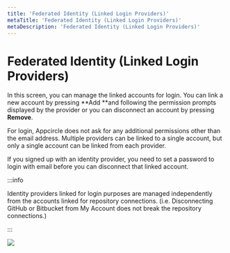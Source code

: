 ```yaml
---
title: 'Federated Identity (Linked Login Providers)'
metaTitle: 'Federated Identity (Linked Login Providers)'
metaDescription: 'Federated Identity (Linked Login Providers)'
---
```


# Federated Identity (Linked Login Providers)

In this screen, you can manage the linked accounts for login. You can link a new account by pressing **Add **and following the permission prompts displayed by the provider or you can disconnect an account by pressing **Remove**.

For login, Appcircle does not ask for any additional permissions other than the email address. Multiple providers can be linked to a single account, but only a single account can be linked from each provider.

If you signed up with an identity provider, you need to set a password to login with email before you can disconnect that linked account.

:::info

Identity providers linked for login purposes are managed independently from the accounts linked for repository connections. (i.e. Disconnecting GitHub or Bitbucket from My Account does not break the repository connections.)

:::

![](<https://cdn.appcircle.io/docs/assets/image (21).png>)

###
